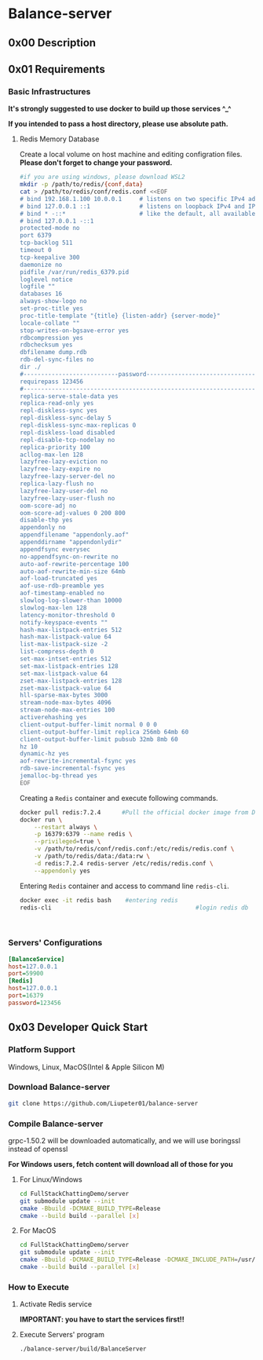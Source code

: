 # Balance-server
## 0x00 Description

## 0x01 Requirements

### Basic Infrastructures

**It's strongly suggested to use docker to build up those services ^_^**

**If you intended to pass a host directory, please use absolute path.**

1. Redis Memory Database

   Create a local volume on host machine and editing configration files. **Please don't forget to change your password.**

   ```bash
   #if you are using windows, please download WSL2
   mkdir -p /path/to/redis/{conf,data} 
   cat > /path/to/redis/conf/redis.conf <<EOF
   # bind 192.168.1.100 10.0.0.1     # listens on two specific IPv4 addresses
   # bind 127.0.0.1 ::1              # listens on loopback IPv4 and IPv6
   # bind * -::*                     # like the default, all available interfaces
   # bind 127.0.0.1 -::1
   protected-mode no
   port 6379
   tcp-backlog 511
   timeout 0
   tcp-keepalive 300
   daemonize no
   pidfile /var/run/redis_6379.pid
   loglevel notice
   logfile ""
   databases 16
   always-show-logo no
   set-proc-title yes
   proc-title-template "{title} {listen-addr} {server-mode}"
   locale-collate ""
   stop-writes-on-bgsave-error yes
   rdbcompression yes
   rdbchecksum yes
   dbfilename dump.rdb
   rdb-del-sync-files no
   dir ./
   #---------------------------password--------------------------------------------
   requirepass 123456
   #---------------------------------------------------------------------------------
   replica-serve-stale-data yes
   replica-read-only yes
   repl-diskless-sync yes
   repl-diskless-sync-delay 5
   repl-diskless-sync-max-replicas 0
   repl-diskless-load disabled
   repl-disable-tcp-nodelay no
   replica-priority 100
   acllog-max-len 128
   lazyfree-lazy-eviction no
   lazyfree-lazy-expire no
   lazyfree-lazy-server-del no
   replica-lazy-flush no
   lazyfree-lazy-user-del no
   lazyfree-lazy-user-flush no
   oom-score-adj no
   oom-score-adj-values 0 200 800
   disable-thp yes
   appendonly no
   appendfilename "appendonly.aof"
   appenddirname "appendonlydir"
   appendfsync everysec
   no-appendfsync-on-rewrite no
   auto-aof-rewrite-percentage 100
   auto-aof-rewrite-min-size 64mb
   aof-load-truncated yes
   aof-use-rdb-preamble yes
   aof-timestamp-enabled no
   slowlog-log-slower-than 10000
   slowlog-max-len 128
   latency-monitor-threshold 0
   notify-keyspace-events ""
   hash-max-listpack-entries 512
   hash-max-listpack-value 64
   list-max-listpack-size -2
   list-compress-depth 0
   set-max-intset-entries 512
   set-max-listpack-entries 128
   set-max-listpack-value 64
   zset-max-listpack-entries 128
   zset-max-listpack-value 64
   hll-sparse-max-bytes 3000
   stream-node-max-bytes 4096
   stream-node-max-entries 100
   activerehashing yes
   client-output-buffer-limit normal 0 0 0
   client-output-buffer-limit replica 256mb 64mb 60
   client-output-buffer-limit pubsub 32mb 8mb 60
   hz 10
   dynamic-hz yes
   aof-rewrite-incremental-fsync yes
   rdb-save-incremental-fsync yes
   jemalloc-bg-thread yes
   EOF
   ```

   Creating a `Redis` container and execute following commands.

   ```bash
   docker pull redis:7.2.4		#Pull the official docker image from Docker hub
   docker run \
       --restart always \
       -p 16379:6379 --name redis \
       --privileged=true \
       -v /path/to/redis/conf/redis.conf:/etc/redis/redis.conf \
       -v /path/to/redis/data:/data:rw \
       -d redis:7.2.4 redis-server /etc/redis/redis.conf \
       --appendonly yes
   ```

   Entering `Redis` container and access to command line `redis-cli`.

   ```bash
   docker exec -it redis bash	 #entering redis
   redis-cli									 	 #login redis db
   ```

​	

### Servers' Configurations

```ini
[BalanceService]
host=127.0.0.1
port=59900
[Redis]
host=127.0.0.1
port=16379
password=123456
```



## 0x03 Developer Quick Start

### Platform Support
Windows, Linux, MacOS(Intel & Apple Silicon M)

### Download Balance-server

```bash
git clone https://github.com/Liupeter01/balance-server
```

### Compile Balance-server

grpc-1.50.2 will be downloaded automatically, and we will use boringssl instead of openssl

**For Windows users, fetch content will download all of those for you**

1. For Linux/Windows

   ```bash
   cd FullStackChattingDemo/server
   git submodule update --init
   cmake -Bbuild -DCMAKE_BUILD_TYPE=Release
   cmake --build build --parallel [x]
   ```

2. For MacOS

   ```bash
   cd FullStackChattingDemo/server
   git submodule update --init
   cmake -Bbuild -DCMAKE_BUILD_TYPE=Release -DCMAKE_INCLUDE_PATH=/usr/local/include
   cmake --build build --parallel [x]
   ```



### How to Execute

1. Activate Redis service

   **IMPORTANT: you have to start the services first!!**

   

2. Execute Servers' program

   ```bash
   ./balance-server/build/BalanceServer
   ```

